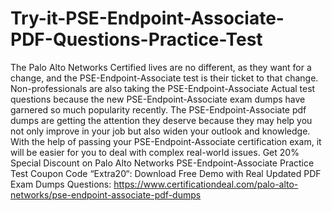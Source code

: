 # Try-it-PSE-Endpoint-Associate-PDF-Questions-Practice-Test
The Palo Alto Networks Certified lives are no different, as they want for a change, and the PSE-Endpoint-Associate test is their ticket to that change. Non-professionals are also taking the PSE-Endpoint-Associate Actual test questions because the new PSE-Endpoint-Associate exam dumps have garnered so much popularity recently. The PSE-Endpoint-Associate pdf dumps are getting the attention they deserve because they may help you not only improve in your job but also widen your outlook and knowledge. With the help of passing your PSE-Endpoint-Associate certification exam, it will be easier for you to deal with complex real-world issues.
Get 20% Special Discount on Palo Alto Networks PSE-Endpoint-Associate Practice Test Coupon Code “Extra20“:
Download Free Demo with Real Updated PDF Exam Dumps Questions:
 https://www.certificationdeal.com/palo-alto-networks/pse-endpoint-associate-pdf-dumps

